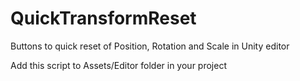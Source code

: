 # QuickTransformReset
Buttons to quick reset of Position, Rotation and Scale in Unity editor

Add this script to Assets/Editor folder in your project
